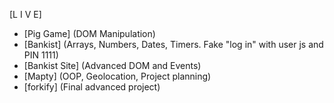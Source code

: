 [L I V E]

* [Pig Game] (DOM Manipulation)
* [Bankist] (Arrays, Numbers, Dates, Timers. Fake "log in" with user js and PIN 1111)
* [Bankist Site] (Advanced DOM and Events)
* [Mapty] (OOP, Geolocation, Project planning)
* [forkify] (Final advanced project)
